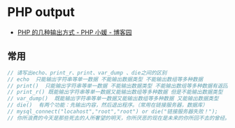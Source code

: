 # PHP output

- [PHP 的几种输出方式 - PHP 小媛 - 博客园](https://www.cnblogs.com/stj123/p/9289371.html)

## 常用

```c#
// 请写出echo、print_r、print、var_dump 、die之间的区别
// echo  只能输出字符串等单一数据 不能输出数据类型 不能输出数组等多种数据
// print()  只能输出字符串等单一数据 不能输出数据类型 不能输出数组等多种数据有返回值true/false
// print_r() 既能输出字符串等单一数据又能输出数组等多种数据 但是不能输出数据类型
// var_dump()  既能输出字符串等单一数据又能输出数组等多种数据 又能输出数据类型
// die()  有两个功能：先输出内容，然后退出程序。（常用在链接服务器，数据库）
// mysql_connect("locahost","root","root") or die("链接服务器失败！");
// 你所浪费的今天是那些死去的人所奢望的明天，你所厌恶的现在是未来的你所回不去的曾经。
```
